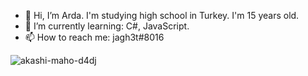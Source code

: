 - 👋 Hi, I’m Arda. I'm studying high school in Turkey. I'm 15 years old.
- 🌱 I’m currently learning: C#, JavaScript.                             
- 📫 How to reach me: jagh3t#8016

 
![akashi-maho-d4dj](https://user-images.githubusercontent.com/90444486/173614685-6bd8f8f4-15af-4caa-9d4c-be1dfdd65a35.gif)



<!---
jagh3t/jagh3t is a ✨ special ✨ repository because its `README.md` (this file) appears on your GitHub profile.
You can click the Preview link to take a look at your changes.
--->
